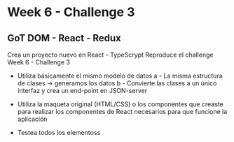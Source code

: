 # Week 6 - Challenge 3

## GoT DOM - React - Redux

Crea un proyecto nuevo en React - TypeScrypt
Reproduce el challenge Week 6 - Challenge 3

- Utiliza básicamente el mismo modelo de datos
  a - La misma estructura de clases -> generamos los datos
  b - Convierte las clases a un único interfaz y crea un end-point en JSON-server

- Utiliza la maqueta original (HTML/CSS) o los componentes que creaste
  para realizar los componentes de React necesarios para que funcione la aplicación

- Testea todos los elementoss
